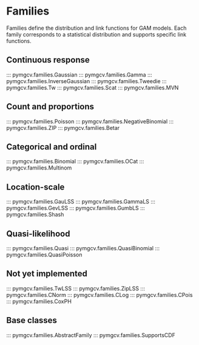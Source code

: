 # Families

Families define the distribution and link functions for GAM models. Each family corresponds to a statistical distribution and supports specific link functions.

## Continuous response
::: pymgcv.families.Gaussian
::: pymgcv.families.Gamma
::: pymgcv.families.InverseGaussian
::: pymgcv.families.Tweedie
::: pymgcv.families.Tw
::: pymgcv.families.Scat
::: pymgcv.families.MVN

## Count and proportions
::: pymgcv.families.Poisson
::: pymgcv.families.NegativeBinomial
::: pymgcv.families.ZIP
::: pymgcv.families.Betar

## Categorical and ordinal
::: pymgcv.families.Binomial
::: pymgcv.families.OCat
::: pymgcv.families.Multinom

## Location-scale
::: pymgcv.families.GauLSS
::: pymgcv.families.GammaLS
::: pymgcv.families.GevLSS
::: pymgcv.families.GumbLS
::: pymgcv.families.Shash

## Quasi-likelihood
::: pymgcv.families.Quasi
::: pymgcv.families.QuasiBinomial
::: pymgcv.families.QuasiPoisson

## Not yet implemented
::: pymgcv.families.TwLSS
::: pymgcv.families.ZipLSS
::: pymgcv.families.CNorm
::: pymgcv.families.CLog
::: pymgcv.families.CPois
::: pymgcv.families.CoxPH

## Base classes
::: pymgcv.families.AbstractFamily
::: pymgcv.families.SupportsCDF
